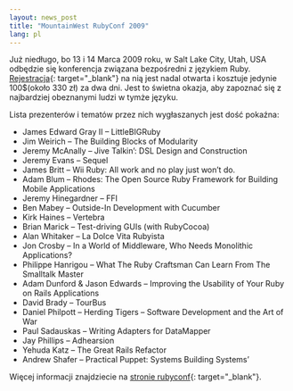 ```yaml
---
layout: news_post
title: "MountainWest RubyConf 2009"
lang: pl
---
```


Już niedługo, bo 13 i 14 Marca 2009 roku, w Salt Lake City, Utah, USA
odbędzie się konferencja związana bezpośredni z językiem Ruby.
[Rejestracja][1]{: target="_blank"} na nią jest nadal otwarta i kosztuje
jedynie 100$(około 330 zł) za dwa dni. Jest to świetna okazja, aby
zapoznać się z najbardziej obeznanymi ludzi w tymże języku.

Lista prezenterów i tematów przez nich wygłaszanych jest dość pokaźna:

* James Edward Gray II – LittleBIGRuby
* Jim Weirich – The Building Blocks of Modularity
* Jeremy McAnally – Jive Talkin’: DSL Design and Construction
* Jeremy Evans – Sequel
* James Britt – Wii Ruby: All work and no play just won’t do.
* Adam Blum – Rhodes: The Open Source Ruby Framework for Building Mobile
  Applications
* Jeremy Hinegardner – FFI
* Ben Mabey – Outside-In Development with Cucumber
* Kirk Haines – Vertebra
* Brian Marick – Test-driving GUIs (with RubyCocoa)
* Alan Whitaker – La Dolce Vita Rubyista
* Jon Crosby – In a World of Middleware, Who Needs Monolithic
  Applications?
* Philippe Hanrigou – What The Ruby Craftsman Can Learn From The
  Smalltalk Master
* Adam Dunford &amp; Jason Edwards – Improving the Usability of Your
  Ruby on Rails Applications
* David Brady – TourBus
* Daniel Philpott – Herding Tigers – Software Development and the Art of
  War
* Paul Sadauskas – Writing Adapters for DataMapper
* Jay Phillips – Adhearsion
* Yehuda Katz – The Great Rails Refactor
* Andrew Shafer – Practical Puppet: Systems Building Systems’

Więcej informacji znajdziecie na [stronie rubyconf][2]{:
target="_blank"}.



[1]: http://mtnwestrubyconf.eventwax.com/mountainwest-rubyconf-2009/register "Rejestracja na RubyConf 2009"
[2]: http://mtnwestrubyconf.org/2009/index "RubyConf 2009"
